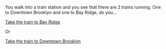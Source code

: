 You walk into a train station and you see that there are 2 trains running. One to Downtown Brooklyn and one to Bay Ridge, do you...

[Take the train to Bay Ridge](a-cats-life-in-nyc/Get-on-train-to-Bayridge)

Or

[Take the train to Downtown Brooklyn](../Get-on-train-to-downtown-Brooklyn)
